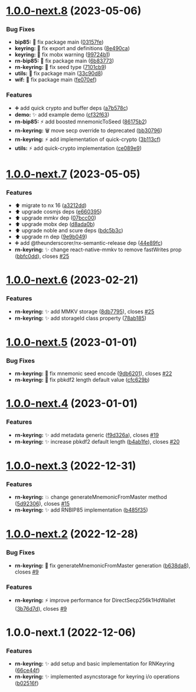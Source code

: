 # [1.0.0-next.8](https://github.com/nabla-studio/nablajs/compare/rn-keyring-v1.0.0-next.7...rn-keyring-v1.0.0-next.8) (2023-05-06)


### Bug Fixes

* **bip85:** :bug: fix package main ([03157fe](https://github.com/nabla-studio/nablajs/commit/03157fe6a1f5c6901c5845d161206fb3459e29fb))
* **keyring:** :bug: fix export and definitions ([8e490ca](https://github.com/nabla-studio/nablajs/commit/8e490ca3f11400aaf2c3a83d4a2126153ff0a69f))
* **keyring:** :bug: fix mobx warning ([99724b1](https://github.com/nabla-studio/nablajs/commit/99724b1c48c3b8494b7b246148e2f7154dded2f8))
* **rn-bip85:** :bug: fix package main ([6b83773](https://github.com/nabla-studio/nablajs/commit/6b83773b81c0ca60413924e44347e559a6026f6f))
* **rn-keyring:** :bug: fix seed type ([7101cb9](https://github.com/nabla-studio/nablajs/commit/7101cb9802843e0896ac52b4cd346edf93cc9609))
* **utils:** :bug: fix package main ([33c90d8](https://github.com/nabla-studio/nablajs/commit/33c90d8d0f443f4c84d173c3af4d450cfcc0b6ba))
* **wif:** :bug: fix package main ([fe070ef](https://github.com/nabla-studio/nablajs/commit/fe070ef92825a03f34d6dcc63cb4b172aab46164))


### Features

* :heavy_plus_sign: add quick crypto and buffer deps ([a7b578c](https://github.com/nabla-studio/nablajs/commit/a7b578ca5b364596cae04f716ff83b3040cdfb9d))
* **demo:** :sparkles: add example demo ([cf32f63](https://github.com/nabla-studio/nablajs/commit/cf32f63289df2315ad95b2b0c4ba90e7658ef26b))
* **rn-bip85:** :zap: add boosted mnemonicToSeed ([86175b2](https://github.com/nabla-studio/nablajs/commit/86175b224f206970e6682ab42ba3b6b019ba2b31))
* **rn-keyring:** :wastebasket: move secp override to deprecated ([bb30796](https://github.com/nabla-studio/nablajs/commit/bb30796f773f5085a55d0aacd581d8dde9937e45))
* **rn-keyring:** :zap: add implementation of quick-crypto ([3b113cf](https://github.com/nabla-studio/nablajs/commit/3b113cff220bd815b55a231ce7d3c5b160a37128))
* **utils:** :zap: add quick-crypto implementation ([ce089e9](https://github.com/nabla-studio/nablajs/commit/ce089e9f647ab8b17aa84dc95eef3f095762a637))

# [1.0.0-next.7](https://github.com/nabla-studio/nablajs/compare/rn-keyring-v1.0.0-next.6...rn-keyring-v1.0.0-next.7) (2023-05-05)


### Features

* :arrow_up: migrate to nx 16 ([a3212dd](https://github.com/nabla-studio/nablajs/commit/a3212ddbe7d1a785fb8effe68ce86d7144615dc9))
* :arrow_up: upgrade cosmjs deps ([e660395](https://github.com/nabla-studio/nablajs/commit/e660395218170d6d3b9605f6cc2c6e9b0dc57a84))
* :arrow_up: upgrade mmkv dep ([07bcc00](https://github.com/nabla-studio/nablajs/commit/07bcc001e231e43935da612e5c24bd680f32de54))
* :arrow_up: upgrade mobx dep ([d8ada0b](https://github.com/nabla-studio/nablajs/commit/d8ada0b5db22841315e93b97de358087c90d9dbd))
* :arrow_up: upgrade noble and scure deps ([bdc5b3c](https://github.com/nabla-studio/nablajs/commit/bdc5b3c038e7a463b92f8f57506025d017f84f2b))
* :arrow_up: upgrade rn dep ([9e9b049](https://github.com/nabla-studio/nablajs/commit/9e9b04924f2cf726fefdd861a93f8497ac7a9705))
* :heavy_plus_sign: add @theunderscorer/nx-semantic-release dep ([44e89fc](https://github.com/nabla-studio/nablajs/commit/44e89fc78d71b5df5ae657f37d91f6ba6257e123))
* **rn-keyring:** :sparkles: change react-native-mmkv to remove fastWrites prop ([bbfc0dd](https://github.com/nabla-studio/nablajs/commit/bbfc0dd75dde753af3aee323d87e67d906bf60ba)), closes [#25](https://github.com/nabla-studio/nablajs/issues/25)

# [1.0.0-next.6](https://github.com/nabla-studio/nablajs/compare/rn-keyring-v1.0.0-next.5...rn-keyring-v1.0.0-next.6) (2023-02-21)


### Features

* **rn-keyring:** :sparkles: add MMKV storage ([8db7795](https://github.com/nabla-studio/nablajs/commit/8db7795c789d25291fc331b64f6e78be852df861)), closes [#25](https://github.com/nabla-studio/nablajs/issues/25)
* **rn-keyring:** :sparkles: add storageId class property ([78ab185](https://github.com/nabla-studio/nablajs/commit/78ab1856b5de299194f6985188f091a832093a0e))

# [1.0.0-next.5](https://github.com/nabla-studio/nablajs/compare/rn-keyring-v1.0.0-next.4...rn-keyring-v1.0.0-next.5) (2023-01-01)


### Bug Fixes

* **rn-keyring:** :bug: fix mnemonic seed encode ([9db6201](https://github.com/nabla-studio/nablajs/commit/9db6201d2d9316040010048f690e5d73bfa7bc6a)), closes [#22](https://github.com/nabla-studio/nablajs/issues/22)
* **rn-keyring:** :bug: fix pbkdf2 length default value ([cfc629b](https://github.com/nabla-studio/nablajs/commit/cfc629b7978252c504802ba22c362c252ade3643))

# [1.0.0-next.4](https://github.com/nabla-studio/nablajs/compare/rn-keyring-v1.0.0-next.3...rn-keyring-v1.0.0-next.4) (2023-01-01)


### Features

* **rn-keyring:** :sparkles: add metadata generic ([f9d326a](https://github.com/nabla-studio/nablajs/commit/f9d326a08d4770bec04defa7a7bc54679250d85e)), closes [#19](https://github.com/nabla-studio/nablajs/issues/19)
* **rn-keyring:** :sparkles: increase pbkdf2 default length ([b4ab1fe](https://github.com/nabla-studio/nablajs/commit/b4ab1fee66ed6887021e2c8c92835a0a60a7826b)), closes [#20](https://github.com/nabla-studio/nablajs/issues/20)

# [1.0.0-next.3](https://github.com/nabla-studio/nablajs/compare/rn-keyring-v1.0.0-next.2...rn-keyring-v1.0.0-next.3) (2022-12-31)


### Features

* **rn-keyring:** :boom: change generateMnemonicFromMaster method ([5d92306](https://github.com/nabla-studio/nablajs/commit/5d92306c7038c8e61b9b535d533cc91b25b6e312)), closes [#15](https://github.com/nabla-studio/nablajs/issues/15)
* **rn-keyring:** :sparkles: add RNBIP85 implementation ([b485f35](https://github.com/nabla-studio/nablajs/commit/b485f35014e845a96b66e05adaf1643a89d7f940))

# [1.0.0-next.2](https://github.com/nabla-studio/nablajs/compare/rn-keyring-v1.0.0-next.1...rn-keyring-v1.0.0-next.2) (2022-12-28)


### Bug Fixes

* **rn-keyring:** :bug: fix generateMnemonicFromMaster generation ([b638da8](https://github.com/nabla-studio/nablajs/commit/b638da817f7b4cf35e4356928fa73353cf27ee40)), closes [#9](https://github.com/nabla-studio/nablajs/issues/9)


### Features

* **rn-keyring:** :zap: improve performance for DirectSecp256k1HdWallet ([3b76d7d](https://github.com/nabla-studio/nablajs/commit/3b76d7daf9a49f136ef902c16601aee4fd73bf18)), closes [#9](https://github.com/nabla-studio/nablajs/issues/9)

# 1.0.0-next.1 (2022-12-06)


### Features

* **rn-keyring:** :sparkles: add setup and basic implementation for RNKeyring ([66ce44f](https://github.com/nabla-studio/nablajs/commit/66ce44f466f7ed900098161d3de0e0b3ff6f8118))
* **rn-keyring:** :sparkles: implemented asyncstorage for keyring i/o operations ([b02516f](https://github.com/nabla-studio/nablajs/commit/b02516f1b68e6c189c15c5004eab37ac56246f63))

